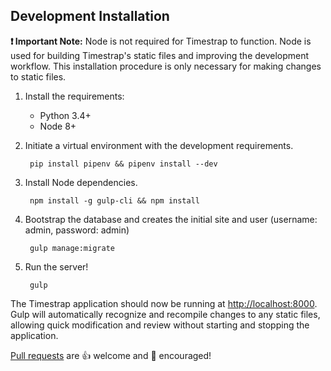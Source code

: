## Development Installation

**:exclamation: Important Note:** Node is not required for Timestrap to function. Node is
used for building Timestrap's static files and improving the development
workflow. This installation procedure is only necessary for making changes to
static files.

1. Install the requirements:
    - Python 3.4+
    - Node 8+

1. Initiate a virtual environment with the development requirements.

        pip install pipenv && pipenv install --dev

1. Install Node dependencies.

        npm install -g gulp-cli && npm install

1. Bootstrap the database and creates the initial site and user
(username: admin, password: admin)

        gulp manage:migrate

1. Run the server!

        gulp

The Timestrap application should now be running at [http://localhost:8000](http://localhost:8000).
Gulp will automatically recognize and recompile changes to any static
files, allowing quick modification and review without starting and stopping
the application.

[Pull requests](https://github.com/overshard/timestrap/pulls) are :+1: welcome
and :clap: encouraged!
